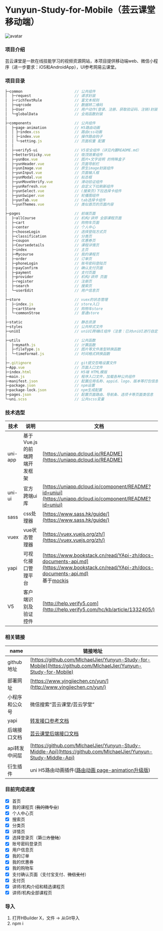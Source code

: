 # Yunyun-Study-for-Mobile（芸云课堂移动端）   
![avatar](/static/images/headerIcon.png)   
### 项目介绍  
芸云课堂是一款在线技能学习的视频资源网站，本项目提供移动端web、微信小程序（进一步要求：iOS和AndroidApp），UI参考网易云课堂。  
### 项目目录  
```JavaScript  
├─common                        // 公共组件
│  ├─request                    // 请求封装
│  ├─richTextRule               // 富文本规则
│  ├─uqrcode                    // 数据转二维码
│  ├─User                       // 用户动作(登录、注册、获取验证码、注销)封装
│  └─globalData                 // 全局函数封装
│ 
├─components                    // 公共组件
│  ├─page-animation             // H5路由动画
│  │ ├─index.css                // 路由css动画
│  │ ├─index.vue                // 操作路由钩子
│  │ └─setting.js               // 页面权重 配置
│  │
│  ├─verify5-ui                 // V5安全组件（详见内置README.md）
│  ├─betterSticky.vue           // 吸顶效果组件
│  ├─yunBox.vue                 // 图片+文字说明 的特殊盒子
│  ├─yunHeader.vue              // 页面导航栏
│  ├─yunImage.vue               // 原生image封装组件
│  ├─yunInput.vue               // 页面输入框
│  ├─yunModal.vue		        // 拟态框
│  ├─yunMoveVerify.vue          // 滑动验证组件
│  ├─yunRefresh.vue             // 自定义下拉刷新组件
│  ├─yunSelect.vue              // (搜索页)下拉选择卡组件
│  ├─yunSwiper.vue              // 轮播图组件
│  ├─yunTab.vue                 // tab选择卡组件
│  └─yunThemes.vue              // 类似首页的页面内容
│
├─pages                         // 前端页面
│  ├─allCourse                  // 机构/讲师 全部课程页面
│  ├─cart                       // 购物车页面
│  ├─center                     // 个人中心
│  ├─chooseLogin                // 选择登陆方式页
│  ├─classification             // 分类页
│  ├─coupon                     // 优惠券页
│  ├─Coursedetails              // 课程详情页
│  ├─index                      // 主页
│  ├─Mycourse                   // 我的课程页
│  ├─order                      // 订单页
│  ├─phoneLogin                 // 账号密码登陆页
│  ├─payConfirm                 // 确认支付页面
│  ├─payment                    // 支付页面
│  ├─provider                   // 机构/讲师 页面
│  ├─register                   // 注册页
│  ├─search                     // 搜索页
│  └─userEdit	                // 用户信息页
│
├─store                         // vuex的状态管理
│  ├─index.js                   // store入口
│  ├─cartStore                  // 购物车store
│  └─commonStroe                // 普通store
│        
├─static                        // 静态资源
├─styles                        // 公共样式文件
├─uniUI                         // uniUI跨端UI组件（注意：已对uniUI进行自定义修改，不要由npm导入）
│
├─utils                         // 公共函数
│  ├─mymath.js                  // 计算函数
│  ├─fileType.js                // 图片等文件类型转换函数
│  └─timeFormat.js              // 时间格式转换函数
│ 
├─.gitignore                    // git提交忽略设置文件
├─App.vue                       // 页面入口文件
├─index.html                    // H5端 HTML模版
├─main.js                       // 程序入口文件，加载各种公共组件
├─manifest.json                 // 配置应用名称、appid、logo、版本等打包信息
├─package.json                  // npm设置
├─package-lock.json             // npm生成配置
├─pages.json                    // 配置页面路由、导航条、选项卡等页面类信息
└─uni.scss                      // 公共scss变量
```
### 技术选型 
技术 | 说明 |  文档    
-|-|-  
uni-app |  基于 Vue.js 的前端跨端开发框架 | [https://uniapp.dcloud.io/README](https://uniapp.dcloud.io/README) |  
uni-ui | 官方跨端ui库 | [https://uniapp.dcloud.io/component/README?id=uniui](https://uniapp.dcloud.io/component/README?id=uniui) |  
sass | css处理器 | [https://www.sass.hk/guide/](https://www.sass.hk/guide/) |
vuex | vue状态管理器 | [https://vuex.vuejs.org/zh/](https://vuex.vuejs.org/zh/) |  
yapi | 可视化接口管理平台 | [https://www.bookstack.cn/read/YApi-zh/docs-documents-api.md](https://www.bookstack.cn/read/YApi-zh/docs-documents-api.md) <br> 基于[mockjs](http://mockjs.com) | 
V5   | 客户端识别及验证控件 | [http://help.verify5.com](http://help.verify5.com/hc/kb/article/1332405/) | 

### 相关链接  
name | 链接地址  
-|-  
github地址 | [https://github.com/MIchaelJier/Yunyun-Study-for-Mobile](https://github.com/MIchaelJier/Yunyun-Study-for-Mobile) |   
部署网址 | [https://www.yingjiechen.cn/yun/](http://www.yingjiechen.cn/yun/) | 
小程序和公众号 | 微信搜索“芸云课堂/芸云学堂” | 
yapi | [转发接口参考文档](http://www.yingjiechen.cn:9000)
后端接口文档 | [芸云课堂后端接口文档](https://zfroot.top:8081/yun/doc.html) | 
api转发中间层 | [https://github.com/MIchaelJier/Yunyun-Study-Middle-Api](https://github.com/MIchaelJier/Yunyun-Study-Middle-Api) | 
衍生插件 | uni H5路由动画插件([路由动画 page-animation升级版](https://ext.dcloud.net.cn/plugin?id=1265)) | 

### 目前完成进度  
 - [x] 首页  
 - [x] 我的课程页 (~~我的微专业~~)
 - [x] 个人中心页   
 - [x] 搜索页
 - [x] 分类页  
 - [x] 详情页 
 - [x] 选择登录页（~~第三方登陆~~）
 - [x] 账号密码登录页 
 - [x] 用户信息页
 - [x] 我的订单
 - [x] 我的优惠券
 - [x] 我的购物车
 - [x] 支付确认页面（支付宝支付、~~微信支付~~）
 - [x] 支付页
 - [x] 讲师/机构介绍和精选课程页
 - [x] 讲师/机构全部课程页

### 导入 
 1. 打开HBuilder X，文件 -> 从Git导入
 2. npm i